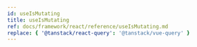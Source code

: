```yaml
---
id: useIsMutating
title: useIsMutating
ref: docs/framework/react/reference/useIsMutating.md
replace: { '@tanstack/react-query': '@tanstack/vue-query' }
---
```


